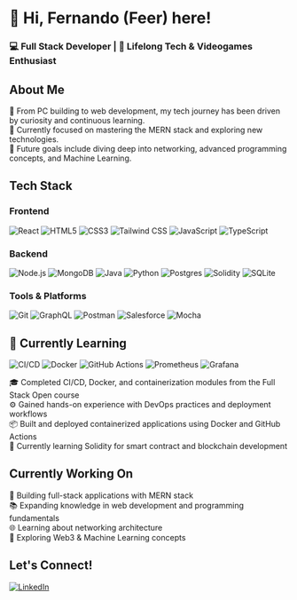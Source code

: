 # 👋 Hi, Fernando (Feer) here!

### 💻 Full Stack Developer | 🌱 Lifelong Tech & Videogames Enthusiast

## About Me
🚀 From PC building to web development, my tech journey has been driven by curiosity and continuous learning.  
🎯 Currently focused on mastering the MERN stack and exploring new technologies.  
🔭 Future goals include diving deep into networking, advanced programming concepts, and Machine Learning.

## Tech Stack
### Frontend
![React](https://img.shields.io/badge/-React-61DAFB?logo=react&logoColor=white&style=flat)
![HTML5](https://img.shields.io/badge/-HTML5-E34F26?logo=html5&logoColor=white&style=flat)
![CSS3](https://img.shields.io/badge/-CSS3-1572B6?logo=css3&logoColor=white&style=flat)
![Tailwind CSS](https://img.shields.io/badge/Tailwind%20CSS-%2338B2AC.svg?logo=tailwind-css&logoColor=white&style=flat)
![JavaScript](https://img.shields.io/badge/-JavaScript-F7DF1E?logo=javascript&logoColor=black&style=flat)
![TypeScript](https://img.shields.io/badge/typescript-%23007ACC.svg?style=for-the-badge&logo=typescript&logoColor=white&style=flat)

### Backend
![Node.js](https://img.shields.io/badge/-Node.js-339933?logo=node.js&logoColor=white&style=flat)
![MongoDB](https://img.shields.io/badge/-MongoDB-47A248?logo=mongodb&logoColor=white&style=flat)
![Java](https://img.shields.io/badge/-Java-007396?logo=java&logoColor=white&style=flat)
![Python](https://img.shields.io/badge/-Python-3776AB?logo=python&logoColor=white&style=flat)
![Postgres](https://img.shields.io/badge/Postgres-%23316192.svg?logo=postgresql&logoColor=white&style=flat)
![Solidity](https://img.shields.io/badge/-Solidity-363636?logo=solidity&logoColor=white&style=flat)
![SQLite](https://img.shields.io/badge/SQLite-%2307405e.svg?logo=sqlite&logoColor=white&style=flat)

### Tools & Platforms
![Git](https://img.shields.io/badge/-Git-F05032?logo=git&logoColor=white&style=flat)
![GraphQL](https://img.shields.io/badge/-GraphQL-E10098?logo=graphql&logoColor=white&style=flat)
![Postman](https://img.shields.io/badge/Postman-FF6C37?style=for-the-badge&logo=postman&logoColor=white&style=flat)
![Salesforce](https://img.shields.io/badge/-Salesforce-00A1E0?logo=salesforce&logoColor=white&style=flat)
![Mocha](https://img.shields.io/badge/-mocha-%238D6748?style=for-the-badge&logo=mocha&logoColor=white&style=flat)

## 🧠 Currently Learning
![CI/CD](https://img.shields.io/badge/-CI%2FCD-0A0A0A?logo=github&logoColor=white&style=flat)
![Docker](https://img.shields.io/badge/-Docker-2496ED?logo=docker&logoColor=white&style=flat)
![GitHub Actions](https://img.shields.io/badge/-GitHub%20Actions-2088FF?logo=github-actions&logoColor=white&style=flat)
![Prometheus](https://img.shields.io/badge/Prometheus-E6522C?style=for-the-badge&logo=Prometheus&logoColor=white&style=flat)
![Grafana](https://img.shields.io/badge/grafana-%23F46800.svg?style=for-the-badge&logo=grafana&logoColor=white&style=flat)

🎓 Completed CI/CD, Docker, and containerization modules from the Full Stack Open course  
⚙️ Gained hands-on experience with DevOps practices and deployment workflows  
📦 Built and deployed containerized applications using Docker and GitHub Actions  
📜 Currently learning Solidity for smart contract and blockchain development

## Currently Working On
🔨 Building full-stack applications with MERN stack  
📚 Expanding knowledge in web development and programming fundamentals  
🌐 Learning about networking architecture  
🤖 Exploring Web3 & Machine Learning concepts

## Let's Connect!
[![LinkedIn](https://img.shields.io/badge/-LinkedIn-0A66C2?logo=linkedin&logoColor=white&style=flat)](https://www.linkedin.com/in/fernando-verdus-martinez/)
